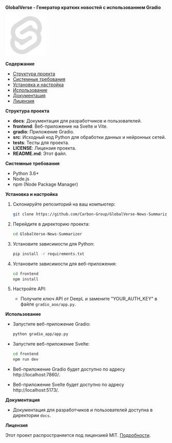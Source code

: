**GlobalVerse - Генератор кратких новостей с использованием Gradio**

![Логотип GlobalVerse](frontend/static/favicon.png)

**Содержание**
- [Структура проекта](#структура-проекта)
- [Системные требования](#системные-требования)
- [Установка и настройка](#установка-и-настройка)
- [Использование](#использование)
- [Документация](#документация)
- [Лицензия](#лицензия)

**Структура проекта**

- **docs**: Документация для разработчиков и пользователей.
- **frontend**: Веб-приложение на Svelte и Vite.
- **gradio**: Приложение Gradio.
- **src**: Исходный код Python для обработки данных и нейронных сетей.
- **tests**: Тесты для проекта.
- **LICENSE**: Лицензия проекта.
- **README.md**: Этот файл.

**Системные требования**

- Python 3.6+
- Node.js
- npm (Node Package Manager)

**Установка и настройка**

1. Склонируйте репозиторий на ваш компьютер:

   ```bash
   git clone https://github.com/Carbon-Group/GlobalVerse-News-Summarizer.git
   ```

2. Перейдите в директорию проекта:

   ```bash
   cd GlobalVerse-News-Summarizer
   ```

3. Установите зависимости для Python:

   ```bash
   pip install -r requirements.txt
   ```

4. Установите зависимости для веб-приложения:

   ```bash
   cd frontend
   npm install
   ```

5. Настройте API:
   - Получите ключ API от DeepL и замените "YOUR_AUTH_KEY" в файле `gradio_aoo/app.py`.

**Использование**

- Запустите веб-приложение Gradio:

   ```bash
   python gradio_app/app.py
   ```

- Запустите веб-приложение Svelte:

   ```bash
   cd frontend
   npm run dev
   ```

- Веб-приложение Gradio будет доступно по адресу http://localhost:7860/.
- Веб-приложение Svelte будет доступно по адресу http://localhost:5173/.

**Документация**

- Документация для разработчиков и пользователей доступна в директории `docs`.

**Лицензия**

Этот проект распространяется под лицензией MIT. [Подробности](LICENSE).
